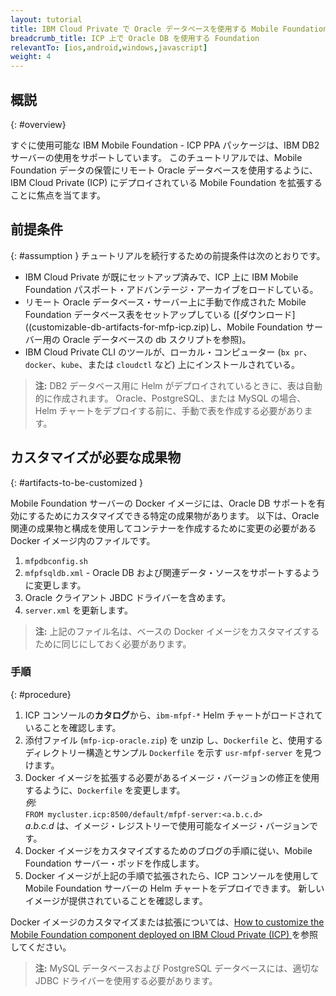 ```yaml
---
layout: tutorial
title: IBM Cloud Private で Oracle データベースを使用する Mobile Foundation のセットアップ
breadcrumb_title: ICP 上で Oracle DB を使用する Foundation
relevantTo: [ios,android,windows,javascript]
weight: 4
---
```

<!-- NLS_CHARSET=UTF-8 -->
## 概説
{: #overview}

すぐに使用可能な IBM Mobile Foundation - ICP PPA パッケージは、IBM DB2 サーバーの使用をサポートしています。 このチュートリアルでは、Mobile Foundation データの保管にリモート Oracle データベースを使用するように、IBM Cloud Private (ICP) にデプロイされている Mobile Foundation を拡張することに焦点を当てます。

## 前提条件
{: #assumption }
チュートリアルを続行するための前提条件は次のとおりです。

* IBM Cloud Private が既にセットアップ済みで、ICP 上に IBM Mobile Foundation パスポート・アドバンテージ・アーカイブをロードしている。
* リモート Oracle データベース・サーバー上に手動で作成された Mobile Foundation データベース表をセットアップしている ([ダウンロード]((customizable-db-artifacts-for-mfp-icp.zip)し、Mobile Foundation サーバー用の Oracle データベースの db スクリプトを参照)。
* IBM Cloud Private CLI のツールが、ローカル・コンピューター (`bx pr`、`docker`、`kube`、または `cloudctl` など) 上にインストールされている。

>**注:** DB2 データベース用に Helm がデプロイされているときに、表は自動的に作成されます。 Oracle、PostgreSQL、または MySQL の場合、Helm チャートをデプロイする前に、手動で表を作成する必要があります。

## カスタマイズが必要な成果物
{: #artifacts-to-be-customized }

Mobile Foundation サーバーの Docker イメージには、Oracle DB サポートを有効にするためにカスタマイズできる特定の成果物があります。 以下は、Oracle 関連の成果物と構成を使用してコンテナーを作成するために変更の必要がある Docker イメージ内のファイルです。
1.	`mfpdbconfig.sh`
2.	`mfpfsqldb.xml` - Oracle DB および関連データ・ソースをサポートするように変更します。
3.	Oracle クライアント JBDC ドライバーを含めます。
4.	`server.xml` を更新します。

>**注:** 上記のファイル名は、ベースの Docker イメージをカスタマイズするために同じにしておく必要があります。


### 手順
{: #procedure}

1.	ICP コンソールの**カタログ**から、`ibm-mfpf-*` Helm チャートがロードされていることを確認します。
2.	添付ファイル (`mfp-icp-oracle.zip`) を unzip し、`Dockerfile` と、使用するディレクトリー構造とサンプル `Dockerfile` を示す `usr-mfpf-server` を見つけます。
3.	Docker イメージを拡張する必要があるイメージ・バージョンの修正を使用するように、`Dockerfile` を変更します。<br/>
     *例:*<br/>
      `FROM mycluster.icp:8500/default/mfpf-server:<a.b.c.d>`<br/>
       *a.b.c.d* は、イメージ・レジストリーで使用可能なイメージ・バージョンです。
4.	Docker イメージをカスタマイズするためのブログの手順に従い、Mobile Foundation サーバー・ポッドを作成します。
5.	Docker イメージが上記の手順で拡張されたら、ICP コンソールを使用して Mobile Foundation サーバーの Helm チャートをデプロイできます。 新しいイメージが提供されていることを確認します。

Docker イメージのカスタマイズまたは拡張については、[How to customize the Mobile Foundation component deployed on IBM Cloud Private (ICP) ](https://mobilefirstplatform.ibmcloud.com/blog/2018/11/04/customize-mfp-on-icp/)を参照してください。

>**注:** MySQL データベースおよび PostgreSQL データベースには、適切な JDBC ドライバーを使用する必要があります。
